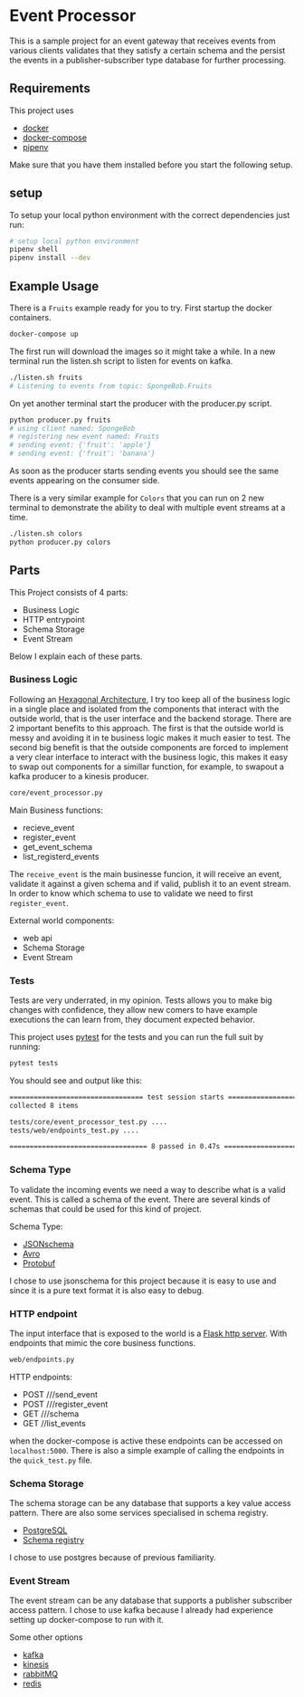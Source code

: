 # Event Processor

This is a sample project for an event gateway that receives events from various
clients validates that they satisfy a certain schema and the persist the events
in a publisher-subscriber type database for further processing.

## Requirements

This project uses
- [docker](https://docs.docker.com/get-docker/)
- [docker-compose](https://docs.docker.com/compose/install/)
- [pipenv](https://pypi.org/project/pipenv/)

Make sure that you have them installed before you start the following setup.

## setup

To setup your local python environment with the correct dependencies just
run:

```bash
# setup local python environment
pipenv shell
pipenv install --dev
```

## Example Usage

There is a `Fruits` example ready for you to try. First startup the docker 
containers.

```bash
docker-compose up
```

The first run will download the images so it might take a while.
In a new terminal run the listen.sh script to listen for events on kafka.

```bash
./listen.sh fruits
# Listening to events from topic: SpongeBob.Fruits
```

On yet another terminal start the producer with the producer.py script.

```bash
python producer.py fruits
# using client named: SpongeBob
# registering new event named: Fruits
# sending event: {'fruit': 'apple'}
# sending event: {'fruit': 'banana'}
```

As soon as the producer starts sending events you should see the same events 
appearing on the consumer side.

There is a very similar example for `Colors` that you can run on 2 new terminal
to demonstrate the ability to deal with multiple event streams at a time.

```bash
./listen.sh colors
python producer.py colors
```


## Parts

This Project consists of 4 parts:
- Business Logic
- HTTP entrypoint
- Schema Storage
- Event Stream

Below I explain each of these parts.

### Business Logic

Following an [Hexagonal Architecture](https://en.wikipedia.org/wiki/Hexagonal_architecture_(software)), I try too keep all of the business
logic in a single place and isolated from the components that interact with the
outside world, that is the user interface and the backend storage. There are 2 
important benefits to this approach. The first is that the outside world is
messy and avoiding it in te business logic makes it much easier to test. The
second big benefit is that the outside components are forced to implement a 
very clear interface to interact with the business logic, this makes it easy
to swap out components for a simillar function, for example, to swapout a 
kafka producer to a kinesis producer.

```bash
core/event_processor.py
```

Main Business functions:
- recieve_event
- register_event 
- get_event_schema
- list_registerd_events

The `receive_event` is the main businesse funcion, it will receive an
event, validate it against a given schema and if valid, publish it
to an event stream. In order to know which schema to use to validate
we need to first `register_event`.

External world components:
- web api
- Schema Storage
- Event Stream

### Tests

Tests are very underrated, in my opinion. Tests allows you to make big changes
with confidence, they allow new comers to have example executions the can learn
from, they document expected behavior.

This project uses [pytest](https://docs.pytest.org/en/stable/) for the tests and you can run the full suit by
running:

```bash
pytest tests
```

You should see and output like this:

```txt
================================= test session starts =========================
collected 8 items

tests/core/event_processor_test.py ....                                 [ 50%]
tests/web/endpoints_test.py ....                                        [100%]

================================== 8 passed in 0.47s ==========================
```

### Schema Type

To validate the incoming events we need a way to describe what is a valid
event. This is called a schema of the event. There are several kinds of 
schemas that could be used for this kind of project.

Schema Type:
- [JSONschema](https://json-schema.org/)
- [Avro](https://en.wikipedia.org/wiki/Apache_Avro)
- [Protobuf](https://developers.google.com/protocol-buffers)

I chose to use jsonschema for this project because it is easy to use and since
it is a pure text format it is also easy to debug.


### HTTP endpoint

The input interface that is exposed to the world is a [Flask http server](https://flask.palletsprojects.com/en/1.1.x/). With
endpoints that mimic the core business functions.

```bash
web/endpoints.py
```

HTTP endpoints:
- POST /<client>/<event-name>/send_event
- POST /<client>/<event-name>/register_event
- GET /<client>/<event-name>/schema
- GET /<client>/list_events

when the docker-compose is active these endpoints can be accessed on 
`localhost:5000`. There is also a simple example of calling the endpoints
in the `quick_test.py` file.


### Schema Storage

The schema storage can be any database that supports a key value access pattern.
There are also some services specialised in schema registry.

- [PostgreSQL](https://www.postgresql.org/)
- [Schema registry](https://docs.confluent.io/platform/current/schema-registry/index.html)

I chose to use postgres because of previous familiarity.


### Event Stream

The event stream can be any database that supports a publisher subscriber 
access pattern. I chose to use kafka because I already had experience setting
up docker-compose to run with it.


Some other options
- [kafka](https://kafka.apache.org/)
- [kinesis](https://aws.amazon.com/kinesis/)
- [rabbitMQ](https://www.rabbitmq.com/)
- [redis](https://redis.io/topics/pubsub)



